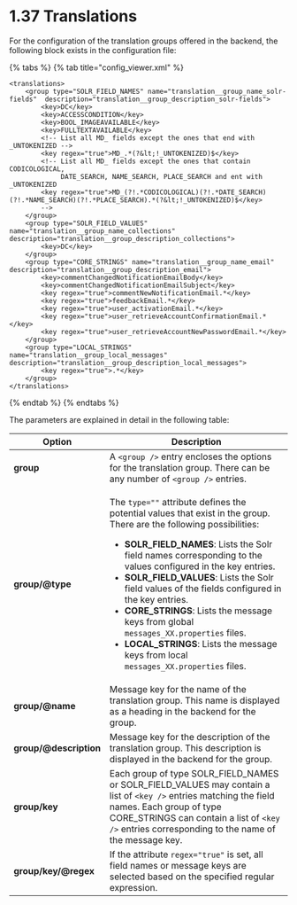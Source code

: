 # 1.37 Translations

For the configuration of the translation groups offered in the backend, the following block exists in the configuration file:

{% tabs %}
{% tab title="config_viewer.xml" %}
```markup
<translations>
    <group type="SOLR_FIELD_NAMES" name="translation__group_name_solr-fields"  description="translation__group_description_solr-fields">
        <key>DC</key>
        <key>ACCESSCONDITION</key>
        <key>BOOL_IMAGEAVAILABLE</key>
        <key>FULLTEXTAVAILABLE</key>
        <!-- List all MD_ fields except the ones that end with _UNTOKENIZED -->
        <key regex="true">MD_.*(?&lt;!_UNTOKENIZED)$</key>
        <!-- List all MD_ fields except the ones that contain CODICOLOGICAL,
             DATE_SEARCH, NAME_SEARCH, PLACE_SEARCH and ent with _UNTOKENIZED
        <key regex="true">MD_(?!.*CODICOLOGICAL)(?!.*DATE_SEARCH)(?!.*NAME_SEARCH)(?!.*PLACE_SEARCH).*(?&lt;!_UNTOKENIZED)$</key>
        -->
    </group>
    <group type="SOLR_FIELD_VALUES" name="translation__group_name_collections"  description="translation__group_description_collections">
        <key>DC</key>
    </group>
    <group type="CORE_STRINGS" name="translation__group_name_email" description="translation__group_description_email">
        <key>commentChangedNotificationEmailBody</key>
        <key>commentChangedNotificationEmailSubject</key>
        <key regex="true">commentNewNotificationEmail.*</key>
        <key regex="true">feedbackEmail.*</key>
        <key regex="true">user_activationEmail.*</key>
        <key regex="true">user_retrieveAccountConfirmationEmail.*</key>
        <key regex="true">user_retrieveAccountNewPasswordEmail.*</key>
    </group>
    <group type="LOCAL_STRINGS" name="translation__group_local_messages" description="translation__group_description_local_messages">
        <key regex="true">.*</key>
    </group>
</translations>

```
{% endtab %}
{% endtabs %}

The parameters are explained in detail in the following table:

| Option                 | Description                                                                                                                                                                                                                                                                                                                                                                                                                                                                                                                                                                                                                                       |
| ---------------------- | ------------------------------------------------------------------------------------------------------------------------------------------------------------------------------------------------------------------------------------------------------------------------------------------------------------------------------------------------------------------------------------------------------------------------------------------------------------------------------------------------------------------------------------------------------------------------------------------------------------------------------------------------- |
| **group**              | A `<group />` entry encloses the options for the translation group. There can be any number of `<group />` entries.                                                                                                                                                                                                                                                                                                                                                                                                                                                                                                                               |
| **group/@type**        | <p>The <code>type=""</code> attribute defines the potential values that exist in the group. There are the following possibilities:</p><ul><li><strong>SOLR_FIELD_NAMES</strong>: Lists the Solr field names corresponding to the values configured in the key entries. </li><li><strong>SOLR_FIELD_VALUES</strong>: Lists the Solr field values of the fields configured in the key entries. </li><li><strong>CORE_STRINGS</strong>: Lists the message keys from global <code>messages_XX.properties</code> files.</li><li><strong>LOCAL_STRINGS</strong>: Lists the message keys from local <code>messages_XX.properties</code> files.</li></ul> |
| **group/@name**        | Message key for the name of the translation group. This name is displayed as a heading in the backend for the group.                                                                                                                                                                                                                                                                                                                                                                                                                                                                                                                              |
| **group/@description** | Message key for the description of the translation group. This description is displayed in the backend for the group.                                                                                                                                                                                                                                                                                                                                                                                                                                                                                                                             |
| **group/key**          | Each group of type SOLR\_FIELD\_NAMES or SOLR\_FIELD\_VALUES may contain a list of `<key />` entries matching the field names. Each group of type CORE\_STRINGS can contain a list of `<key />` entries corresponding to the name of the message key.                                                                                                                                                                                                                                                                                                                                                                                             |
| **group/key/@regex**   | If the attribute `regex="true"` is set, all field names or message keys are selected based on the specified regular expression.                                                                                                                                                                                                                                                                                                                                                                                                                                                                                                                   |
